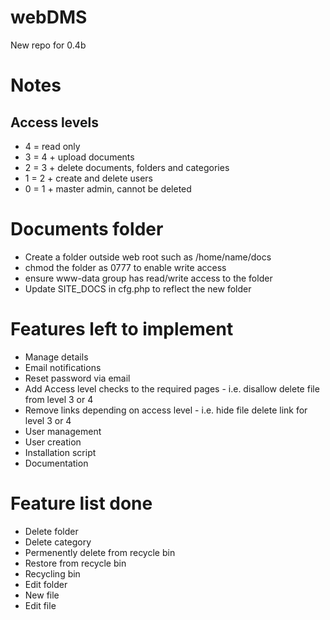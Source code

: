 # webDMS
New repo for 0.4b


# Notes
## Access levels 
* 4 = read only
* 3 = 4 + upload documents
* 2 = 3 + delete documents, folders and categories
* 1 = 2 + create and delete users
* 0 = 1 + master admin, cannot be deleted


# Documents folder
* Create a folder outside web root such as /home/name/docs
* chmod the folder as 0777 to enable write access 
* ensure www-data group has read/write access to the folder
* Update SITE_DOCS in cfg.php to reflect the new folder


# Features left to implement
* Manage details
* Email notifications
* Reset password via email
* Add Access level checks to the required pages - i.e. disallow delete file from level 3 or 4
* Remove links depending on access level - i.e. hide file delete link for level 3 or 4
* User management
* User creation
* Installation script
* Documentation

# Feature list done
* Delete folder
* Delete category
* Permenently delete from recycle bin
* Restore from recycle bin
* Recycling bin
* Edit folder
* New file
* Edit file
